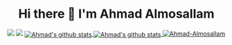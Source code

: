 <h1 align="center">Hi there 👋 I'm Ahmad Almosallam</h1>
<a href="https://www.linkedin.com/in/ahmad-almosallam-9910261a7/" target="blank"><img src="https://img.icons8.com/color/48/000000/linkedin.png"/></a>
<a href="https://stackoverflow.com/users/12771829/ahmad-almosallam" target="blank"><img src="https://img.icons8.com/color/48/000000/stackoverflow.png"/></a>
<a href="https://github.com/Ahmad-Almosallam/">
 <img align="center" src="https://github-readme-stats.vercel.app/api?username=Ahmad-Almosallam&hide=prs,issues,stars&show_icons=true&theme=light&line_height=27&count_private=true" alt="Ahmad's github stats"/>
</a>
<a href="https://github.com/Ahmad-Almosallam/">
  <img align="center" src="https://github-readme-stats.vercel.app/api/top-langs/?username=Ahmad-Almosallam&layout=compact" alt="Ahmad's github stats"/>
</a>
<a href="https://github.com/ryo-ma/github-profile-trophy"><img src="https://github-profile-trophy.vercel.app/?username=Ahmad-Almosallam&margin-w=15&margin-h=15&title=Commit,Followers,Repositories" alt="Ahmad-Almosallam" /></a>

<!-- 
**Ahmad-Almosallam/Ahmad-Almosallam** is a ✨ _special_ ✨ repository because its `README.md` (this file) appears on your GitHub profile.

Here are some ideas to get you started:

- 🔭 I’m currently working on ...
- 🌱 I’m currently learning ...
- 👯 I’m looking to collaborate on ...
- 🤔 I’m looking for help with ...
- 💬 Ask me about ...
- 📫 How to reach me: ...
- 😄 Pronouns: ...
- ⚡ Fun fact: ...

-->


